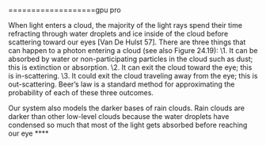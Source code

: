 ===================gpu pro

When light enters a cloud, the majority of the light rays spend their time refracting through water droplets and ice inside of the cloud before scattering toward
our eyes [Van De Hulst 57]. There are three things that can happen to a photon
entering a cloud (see also Figure 24.19):
\1. It can be absorbed by water or non-participating particles in the cloud such
as dust; this is extinction or absorption.
\2. It can exit the cloud toward the eye; this is in-scattering.
\3. It could exit the cloud traveling away from the eye; this is out-scattering.
Beer’s law is a standard method for approximating the probability of each of
these three outcomes.  

Our system also models the darker bases of rain clouds. Rain clouds are darker
than other low-level clouds because the water droplets have condensed so much
that most of the light gets absorbed before reaching our eye  ****